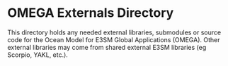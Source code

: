 # OMEGA Externals Directory

This directory holds any needed external libraries, submodules or
source code for the Ocean Model for E3SM Global Applications (OMEGA).
Other external libraries may come from shared external E3SM libraries
(eg Scorpio, YAKL, etc.).

